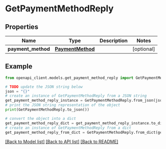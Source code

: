 # GetPaymentMethodReply


## Properties

Name | Type | Description | Notes
------------ | ------------- | ------------- | -------------
**payment_method** | [**PaymentMethod**](PaymentMethod.md) |  | [optional] 

## Example

```python
from openapi_client.models.get_payment_method_reply import GetPaymentMethodReply

# TODO update the JSON string below
json = "{}"
# create an instance of GetPaymentMethodReply from a JSON string
get_payment_method_reply_instance = GetPaymentMethodReply.from_json(json)
# print the JSON string representation of the object
print(GetPaymentMethodReply.to_json())

# convert the object into a dict
get_payment_method_reply_dict = get_payment_method_reply_instance.to_dict()
# create an instance of GetPaymentMethodReply from a dict
get_payment_method_reply_from_dict = GetPaymentMethodReply.from_dict(get_payment_method_reply_dict)
```
[[Back to Model list]](../README.md#documentation-for-models) [[Back to API list]](../README.md#documentation-for-api-endpoints) [[Back to README]](../README.md)


